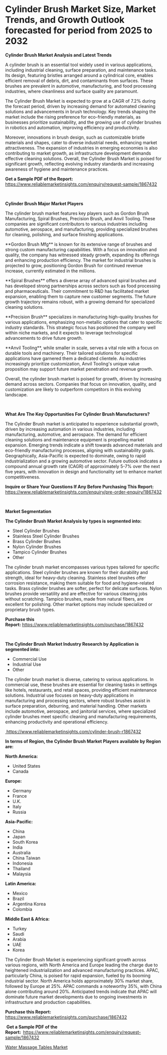 <p><h1>Cylinder Brush Market Size, Market Trends, and Growth Outlook forecasted for period from 2025 to 2032</h1></p><p><strong>Cylinder Brush Market Analysis and Latest Trends</strong></p>
<p><p>A cylinder brush is an essential tool widely used in various applications, including industrial cleaning, surface preparation, and maintenance tasks. Its design, featuring bristles arranged around a cylindrical core, enables efficient removal of debris, dirt, and contaminants from surfaces. These brushes are prevalent in automotive, manufacturing, and food processing industries, where cleanliness and surface quality are paramount.</p><p>The Cylinder Brush Market is expected to grow at a CAGR of 7.2% during the forecast period, driven by increasing demand for automated cleaning solutions and advancements in brush technology. Key trends shaping the market include the rising preference for eco-friendly materials, as businesses prioritize sustainability, and the growing use of cylinder brushes in robotics and automation, improving efficiency and productivity.</p><p>Moreover, innovations in brush design, such as customizable bristle materials and shapes, cater to diverse industrial needs, enhancing market attractiveness. The expansion of industries in emerging economies is also contributing to market growth, as infrastructure development demands effective cleaning solutions. Overall, the Cylinder Brush Market is poised for significant growth, reflecting evolving industry standards and increasing awareness of hygiene and maintenance practices.</p></p>
<p><strong>Get a Sample PDF of the Report:&nbsp;</strong> <a href="https://www.reliablemarketinsights.com/enquiry/request-sample/1867432?utm_campaign=3047&utm_medium=2&utm_source=Github&utm_content=ia&utm_term=05042025&utm_id=cylinder-brush">https://www.reliablemarketinsights.com/enquiry/request-sample/1867432</a></p>
<p>&nbsp;</p>
<p><strong>Cylinder Brush Major Market Players</strong></p>
<p><p>The cylinder brush market features key players such as Gordon Brush Manufacturing, Spiral Brushes, Precision Brush, and Anvil Tooling. These companies are significant contributors to various industries including automotive, aerospace, and manufacturing, providing specialized brushes for cleaning, polishing, and surface finishing applications.</p><p>**Gordon Brush Mfg** is known for its extensive range of brushes and strong custom manufacturing capabilities. With a focus on innovation and quality, the company has witnessed steady growth, expanding its offerings and enhancing production efficiency. The market for industrial brushes is projected to grow, positioning Gordon Brush for continued revenue increase, currently estimated in the millions.</p><p>**Spiral Brushes** offers a diverse array of advanced spiral brushes and has developed strong partnerships across sectors such as food processing and pharmaceuticals. Their commitment to R&D has facilitated market expansion, enabling them to capture new customer segments. The future growth trajectory remains robust, with a growing demand for specialized cleaning solutions.</p><p>**Precision Brush** specializes in manufacturing high-quality brushes for various applications, emphasizing non-metallic options that cater to specific industry standards. This strategic focus has positioned the company well within niche markets, and it expects to leverage technological advancements to drive future growth.</p><p>**Anvil Tooling**, while smaller in scale, serves a vital role with a focus on durable tools and machinery. Their tailored solutions for specific applications have garnered them a dedicated clientele. As industries increasingly prioritize customization, Anvil Tooling's unique value proposition may support future market penetration and revenue growth.</p><p>Overall, the cylinder brush market is poised for growth, driven by increasing demand across sectors. Companies that focus on innovation, quality, and customization are likely to outperform competitors in this evolving landscape.</p></p>
<p>&nbsp;</p>
<p><strong>What Are The Key Opportunities For Cylinder Brush Manufacturers?</strong></p>
<p><p>The Cylinder Brush market is anticipated to experience substantial growth, driven by increasing automation in various industries, including manufacturing, automotive, and aerospace. The demand for efficient cleaning solutions and maintenance equipment is propelling market expansion. Emerging trends indicate a shift towards advanced materials and eco-friendly manufacturing processes, aligning with sustainability goals. Geographically, Asia-Pacific is expected to dominate, owing to rapid industrialization and a growing automotive sector. Future outlook indicates a compound annual growth rate (CAGR) of approximately 5-7% over the next five years, with innovation in design and functionality set to enhance market competitiveness.</p></p>
<p><strong>Inquire or Share Your Questions If Any Before Purchasing This Report:</strong> <a href="https://www.reliablemarketinsights.com/enquiry/pre-order-enquiry/1867432?utm_campaign=3047&utm_medium=2&utm_source=Github&utm_content=ia&utm_term=05042025&utm_id=cylinder-brush">https://www.reliablemarketinsights.com/enquiry/pre-order-enquiry/1867432</a></p>
<p>&nbsp;</p>
<p><strong>Market Segmentation</strong></p>
<p><strong>The Cylinder Brush Market Analysis by types is segmented into:</strong></p>
<p><ul><li>Steel Cylinder Brushes</li><li>Stainless Steel Cylinder Brushes</li><li>Brass Cylinder Brushes</li><li>Nylon Cylinder Brushes</li><li>Tampico Cylinder Brushes</li><li>Other</li></ul></p>
<p><p>The cylinder brush market encompasses various types tailored for specific applications. Steel cylinder brushes are known for their durability and strength, ideal for heavy-duty cleaning. Stainless steel brushes offer corrosion resistance, making them suitable for food and hygiene-related tasks. Brass cylinder brushes are softer, perfect for delicate surfaces. Nylon brushes provide versatility and are effective for various cleaning jobs without scratching. Tampico brushes, made from natural fibers, are excellent for polishing. Other market options may include specialized or proprietary brush types.</p></p>
<p><strong>Purchase this Report:&nbsp;</strong><a href="https://www.reliablemarketinsights.com/purchase/1867432?utm_campaign=3047&utm_medium=2&utm_source=Github&utm_content=ia&utm_term=05042025&utm_id=cylinder-brush">https://www.reliablemarketinsights.com/purchase/1867432</a></p>
<p>&nbsp;</p>
<p><strong>The Cylinder Brush Market Industry Research by Application is segmented into:</strong></p>
<p><ul><li>Commercial Use</li><li>Industrial Use</li><li>Other</li></ul></p>
<p><p>The cylinder brush market is diverse, catering to various applications. In commercial use, these brushes are essential for cleaning tasks in settings like hotels, restaurants, and retail spaces, providing efficient maintenance solutions. Industrial use focuses on heavy-duty applications in manufacturing and processing sectors, where robust brushes assist in surface preparation, deburring, and material handling. Other markets include automotive, aerospace, and janitorial services, where specialized cylinder brushes meet specific cleaning and manufacturing requirements, enhancing productivity and operational efficiency.</p></p>
<p><a href="https://www.reliablemarketinsights.com/cylinder-brush-r1867432?utm_campaign=3047&utm_medium=2&utm_source=Github&utm_content=ia&utm_term=05042025&utm_id=cylinder-brush">&nbsp;https://www.reliablemarketinsights.com/cylinder-brush-r1867432</a></p>
<p><strong>In terms of Region, the Cylinder Brush Market Players available by Region are:</strong></p>
<p>
    <p> <strong> North America: </strong>
        <ul>
            <li>United States</li>
            <li>Canada</li>
        </ul>
        </p> 
    <p> <strong> Europe: </strong>
        <ul>
            <li>Germany</li>
            <li>France</li>
            <li>U.K.</li>
            <li>Italy</li>
            <li>Russia</li>
        </ul>
        </p> 
    <p> <strong> Asia-Pacific: </strong>
        <ul>
            <li>China</li>
            <li>Japan</li>
            <li>South Korea</li>
            <li>India</li>
            <li>Australia</li>
            <li>China Taiwan</li>
            <li>Indonesia</li>
            <li>Thailand</li>
            <li>Malaysia</li>
        </ul>
        </p> 
    <p> <strong> Latin America: </strong>
        <ul>
            <li>Mexico</li>
            <li>Brazil</li>
            <li>Argentina Korea</li>
            <li>Colombia</li>
        </ul>
        </p> 
    <p> <strong> Middle East & Africa: </strong>
        <ul>
            <li>Turkey</li>
            <li>Saudi</li>
            <li>Arabia</li>
            <li>UAE</li>
            <li>Korea</li>
        </ul>
    </p>
    </p>
<p><p>The Cylinder Brush Market is experiencing significant growth across various regions, with North America and Europe leading the charge due to heightened industrialization and advanced manufacturing practices. APAC, particularly China, is poised for rapid expansion, fueled by its booming industrial sector. North America holds approximately 30% market share, followed by Europe at 25%. APAC commands a noteworthy 35%, with China alone contributing around 20%. Anticipated trends indicate that APAC will dominate future market developments due to ongoing investments in infrastructure and production capabilities.</p></p>
<p><strong>Purchase this Report: </strong><a href="https://www.reliablemarketinsights.com/purchase/1867432?utm_campaign=3047&utm_medium=2&utm_source=Github&utm_content=ia&utm_term=05042025&utm_id=cylinder-brush">https://www.reliablemarketinsights.com/purchase/1867432</a></p>
<p>&nbsp;<strong>Get a Sample PDF of the Report:&nbsp;&nbsp;</strong><a href="https://www.reliablemarketinsights.com/enquiry/request-sample/1867432?utm_campaign=3047&utm_medium=2&utm_source=Github&utm_content=ia&utm_term=05042025&utm_id=cylinder-brush">https://www.reliablemarketinsights.com/enquiry/request-sample/1867432</a></p>
<p><strong></strong></p>
<p><p><a href="https://github.com/ivvrgibi/Market-Research-Report-List-1/blob/main/water-massage-tables-market.md?utm_campaign=3047&utm_medium=2&utm_source=Github&utm_content=ia&utm_term=05042025&utm_id=cylinder-brush">Water Massage Tables Market</a></p></p>